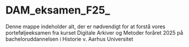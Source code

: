 # DAM_eksamen_F25_
Denne mappe indeholder alt, der er nødvendigt for at forstå vores porteføljeeksamen fra kurset Digitale Arkiver og Metoder foråret 2025 på bacheloruddannelsen i Historie v. Aarhus Universitet
